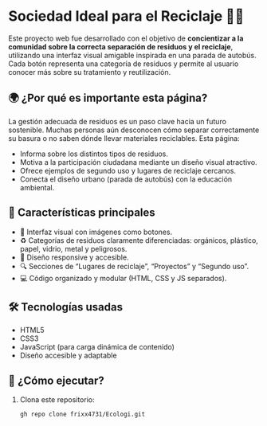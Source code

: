 # Sociedad Ideal para el Reciclaje 🌱🚌

Este proyecto web fue desarrollado con el objetivo de **concientizar a la comunidad sobre la correcta separación de residuos y el reciclaje**, utilizando una interfaz visual amigable inspirada en una parada de autobús. Cada botón representa una categoría de residuos y permite al usuario conocer más sobre su tratamiento y reutilización.

## 🌍 ¿Por qué es importante esta página?

La gestión adecuada de residuos es un paso clave hacia un futuro sostenible. Muchas personas aún desconocen cómo separar correctamente su basura o no saben dónde llevar materiales reciclables. Esta página:

- Informa sobre los distintos tipos de residuos.
- Motiva a la participación ciudadana mediante un diseño visual atractivo.
- Ofrece ejemplos de segundo uso y lugares de reciclaje cercanos.
- Conecta el diseño urbano (parada de autobús) con la educación ambiental.

## 🧩 Características principales

- 🎨 Interfaz visual con imágenes como botones.
- ♻️ Categorías de residuos claramente diferenciadas: orgánicos, plástico, papel, vidrio, metal y peligrosos.
- 📱 Diseño responsive y accesible.
- 🔍 Secciones de “Lugares de reciclaje”, “Proyectos” y “Segundo uso”.
- 💻 Código organizado y modular (HTML, CSS y JS separados).

## 🛠️ Tecnologías usadas

- HTML5
- CSS3
- JavaScript (para carga dinámica de contenido)
- Diseño accesible y adaptable

## 🚀 ¿Cómo ejecutar?

1. Clona este repositorio:
   ```bash
   gh repo clone frixx4731/Ecologi.git

